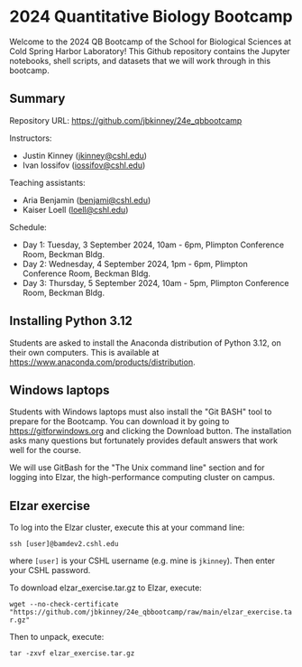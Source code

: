 # 2024 Quantitative Biology Bootcamp

Welcome to the 2024 QB Bootcamp of the School for Biological Sciences at Cold Spring Harbor Laboratory! This Github repository contains the Jupyter notebooks, shell scripts, and datasets that we will work through in this bootcamp. 

## Summary

Repository URL: https://github.com/jbkinney/24e_qbbootcamp

Instructors: 
- Justin Kinney (<jkinney@cshl.edu>)
- Ivan Iossifov (<iossifov@cshl.edu>)

Teaching assistants:
- Aria Benjamin (<benjami@cshl.edu>)
- Kaiser Loell (<loell@cshl.edu>)

Schedule:
- Day 1: Tuesday, 3 September 2024, 10am - 6pm, Plimpton Conference Room, Beckman Bldg.
- Day 2: Wednesday, 4 September 2024, 1pm - 6pm, Plimpton Conference Room, Beckman Bldg.
- Day 3: Thursday, 5 September 2024, 10am - 5pm, Plimpton Conference Room, Beckman Bldg.

## Installing Python 3.12 

Students are asked to install the Anaconda distribution of Python 3.12, on their own computers. This is available at https://www.anaconda.com/products/distribution. 

## Windows laptops

Students with Windows laptops must also install the "Git BASH" tool to prepare for the Bootcamp. You can download it by going to https://gitforwindows.org and clicking the Download button. The installation asks many questions but fortunately provides default answers that work well for the course.

We will use GitBash for the "The Unix command line" section and for logging into Elzar, the high-performance computing cluster on campus.

## Elzar exercise

To log into the Elzar cluster, execute this at your command line:

```ssh [user]@bamdev2.cshl.edu```

where ``[user]`` is your CSHL username (e.g. mine is ``jkinney``). Then enter your CSHL password. 

To download elzar_exercise.tar.gz to Elzar, execute:

```wget --no-check-certificate "https://github.com/jbkinney/24e_qbbootcamp/raw/main/elzar_exercise.tar.gz"```

Then to unpack, execute:

```tar -zxvf elzar_exercise.tar.gz```


